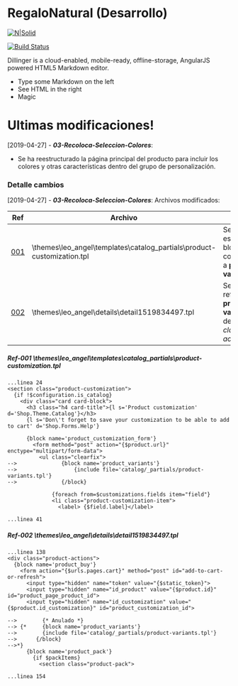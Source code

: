 # RegaloNatural (Desarrollo)

[![N|Solid](https://cldup.com/dTxpPi9lDf.thumb.png)](https://nodesource.com/products/nsolid)

[![Build Status](https://travis-ci.org/joemccann/dillinger.svg?branch=master)](https://travis-ci.org/joemccann/dillinger)

Dillinger is a cloud-enabled, mobile-ready, offline-storage, AngularJS powered HTML5 Markdown editor.

  - Type some Markdown on the left
  - See HTML in the right
  - Magic

# Ultimas modificaciones!

  [2019-04-27] -  ***03-Recoloca-Seleccion-Colores***: 
  
- Se ha reestructurado la página principal del producto para incluir los colores y otras características dentro del grupo de personalización.
  




### Detalle cambios

  [2019-04-27] -  ***03-Recoloca-Seleccion-Colores***: 
 Archivos modificados:
 
 |Ref| Archivo | Descripción |
| ------ | ------ | ------ |
|[001](####Ref-002)|\themes\leo_angel\templates\catalog\_partials\product-customization.tpl | Se incrusta en este archivo el bloque correspondiente a **produc-variants.tpl**|
|[002](###Detalle-cambios)|\themes\leo_angel\details\detail1519834497.tpl| Se anula la referencia a **produc-variants.tpl** dentro de la *class="product-actions"*|


##### Ref-001 \themes\leo_angel\templates\catalog_partials\product-customization.tpl
```tpl
...linea 24
<section class="product-customization">
  {if !$configuration.is_catalog}
    <div class="card card-block">
      <h3 class="h4 card-title">{l s='Product customization' d='Shop.Theme.Catalog'}</h3>
      {l s='Don\'t forget to save your customization to be able to add to cart' d='Shop.Forms.Help'}

      {block name='product_customization_form'}
        <form method="post" action="{$product.url}" enctype="multipart/form-data">
          <ul class="clearfix">
-->              {block name='product_variants'}
-->                  {include file='catalog/_partials/product-variants.tpl'}
-->              {/block}

              {foreach from=$customizations.fields item="field"}
              <li class="product-customization-item">
                <label> {$field.label}</label>

...linea 41
```
##### Ref-002 \themes\leo_angel\details\detail1519834497.tpl
```tpl
...linea 138
<div class="product-actions">
  {block name='product_buy'}
    <form action="{$urls.pages.cart}" method="post" id="add-to-cart-or-refresh">
      <input type="hidden" name="token" value="{$static_token}">
      <input type="hidden" name="id_product" value="{$product.id}" id="product_page_product_id">
      <input type="hidden" name="id_customization" value="{$product.id_customization}" id="product_customization_id">

-->        {* Anulado *}
--> {*     {block name='product_variants'}
-->        {include file='catalog/_partials/product-variants.tpl'}
-->      {/block}
-->*}
      {block name='product_pack'}
        {if $packItems}
          <section class="product-pack">

...linea 154
```

